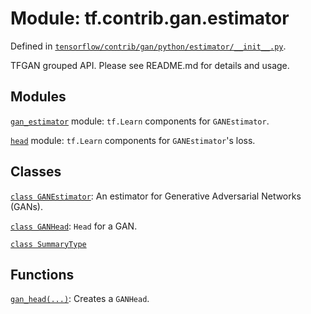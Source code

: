 <div itemscope itemtype="http://developers.google.com/ReferenceObject">
<meta itemprop="name" content="tf.contrib.gan.estimator" />
</div>

# Module: tf.contrib.gan.estimator



Defined in [`tensorflow/contrib/gan/python/estimator/__init__.py`](https://www.tensorflow.org/code/tensorflow/contrib/gan/python/estimator/__init__.py).

TFGAN grouped API. Please see README.md for details and usage.

## Modules

[`gan_estimator`](../../../tf/contrib/gan/estimator/gan_estimator.md) module: `tf.Learn` components for `GANEstimator`.

[`head`](../../../tf/contrib/gan/estimator/head.md) module: `tf.Learn` components for `GANEstimator`'s loss.

## Classes

[`class GANEstimator`](../../../tf/contrib/gan/estimator/GANEstimator.md): An estimator for Generative Adversarial Networks (GANs).

[`class GANHead`](../../../tf/contrib/gan/estimator/GANHead.md): `Head` for a GAN.

[`class SummaryType`](../../../tf/contrib/gan/estimator/SummaryType.md)

## Functions

[`gan_head(...)`](../../../tf/contrib/gan/estimator/gan_head.md): Creates a `GANHead`.

